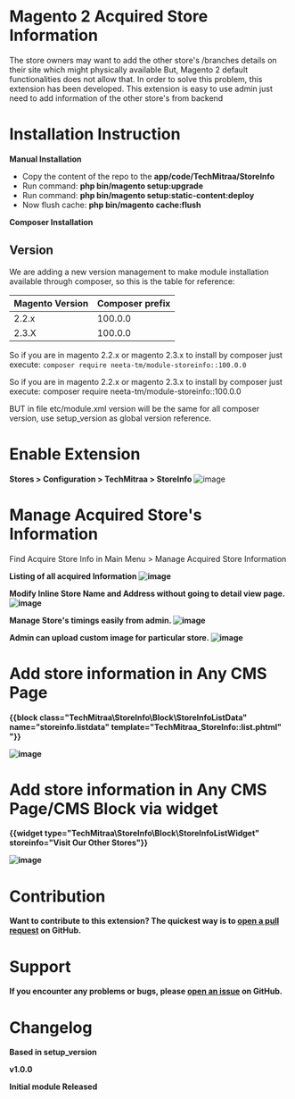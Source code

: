 # Magento 2 Acquired Store Information
The store owners may want to add the other store's /branches details on their site which might physically available But, Magento 2 default functionalities does not allow that. In order to solve this problem, this extension has been developed. This extension is easy to use admin just need to add information of the other store's from backend

# Installation Instruction

<b>Manual Installation</b>

- Copy the content of the repo to the <b>app/code/TechMitraa/StoreInfo</b>
- Run command: <b>php bin/magento setup:upgrade</b>
- Run command: <b>php bin/magento setup:static-content:deploy</b>
- Now flush cache: <b>php bin/magento cache:flush</b>

<b>Composer Installation</b>

## Version
We are adding a new version management to make module installation available through composer, so this is the table for reference: 

Magento Version | Composer prefix 
----            | ---- 
2.2.x           | 100.0.0
2.3.X           | 100.0.0

So if you are in magento 2.2.x or magento 2.3.x to install by composer just execute: `composer require neeta-tm/module-storeinfo::100.0.0`

So if you are in magento 2.2.x or magento 2.3.x to install by composer just execute: composer require neeta-tm/module-storeinfo::100.0.0

BUT in file etc/module.xml version will be the same for all composer version, use setup_version as global version reference.

# Enable Extension
<b>Stores > Configuration > TechMitraa > StoreInfo</b>
![image](https://raw.githubusercontent.com/neeta-tm/images/master/Configuration.PNG)

# Manage Acquired Store's Information 
Find Acquire Store Info in Main Menu > Manage Acquired Store Information

<b>Listing of all acquired Information 
![image](https://raw.githubusercontent.com/neeta-tm/images/master/Manage%20Offline%20Store%20Information%20%20%20Magento%20Admin.png)

<b>Modify Inline Store Name and Address without going to detail view page.
![image](https://raw.githubusercontent.com/neeta-tm/images/master/inline-edit-admin.png)

<b>Manage Store's timings easily from admin.
![image](https://raw.githubusercontent.com/neeta-tm/images/master/Managetime.png)
  
<b>Admin can upload custom image for particular store.</b>
![image](https://raw.githubusercontent.com/neeta-tm/images/master/upload-image.png)

# Add store information in Any CMS Page
{{block class="TechMitraa\StoreInfo\Block\StoreInfoListData" name="storeinfo.listdata" template="TechMitraa_StoreInfo::list.phtml" "}}

![image](https://raw.githubusercontent.com/neeta-tm/images/master/Our%20Acquired%20Stores.png)

# Add store information in Any CMS Page/CMS Block via widget
{{widget type="TechMitraa\StoreInfo\Block\StoreInfoListWidget" storeinfo="Visit Our Other Stores"}}

![image](https://raw.githubusercontent.com/neeta-tm/images/master/widget-storeinfo.png)

# Contribution

Want to contribute to this extension? The quickest way is to <a href="https://help.github.com/articles/about-pull-requests/">open a pull request</a> on GitHub.

# Support

If you encounter any problems or bugs, please <a href="https://github.com/neeta-tm/module-storeinfo/issues">open an issue</a> on GitHub.

# Changelog
Based in setup_version

<b>v1.0.0</b>

Initial module Released
